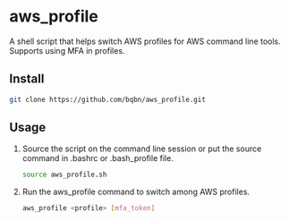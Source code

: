 # aws_profile

A shell script that helps switch AWS profiles for AWS command line tools. Supports using MFA in profiles.

## Install

```bash
git clone https://github.com/bqbn/aws_profile.git
```

## Usage

1. Source the script on the command line session or put the source command in .bashrc or .bash_profile file.

    ```bash
    source aws_profile.sh
    ```

2. Run the aws_profile command to switch among AWS profiles.

    ```bash
    aws_profile <profile> [mfa_token]
    ```
